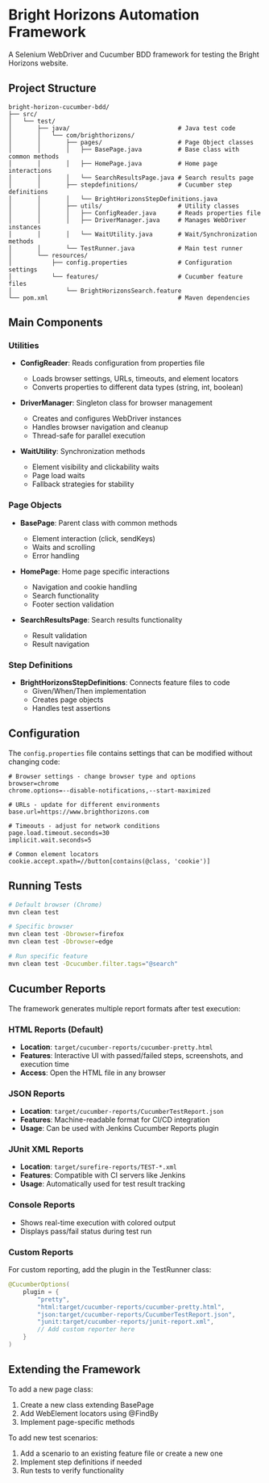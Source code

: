 # Bright Horizons Automation Framework

A Selenium WebDriver and Cucumber BDD framework for testing the Bright Horizons website.

## Project Structure

```
bright-horizon-cucumber-bdd/
├── src/
│   └── test/
│       ├── java/                              # Java test code
│       │   └── com/brighthorizons/
│       │       ├── pages/                     # Page Object classes
│       │       │   ├── BasePage.java          # Base class with common methods
│       │       │   ├── HomePage.java          # Home page interactions
│       │       │   └── SearchResultsPage.java # Search results page
│       │       ├── stepdefinitions/           # Cucumber step definitions
│       │       │   └── BrightHorizonsStepDefinitions.java
│       │       ├── utils/                     # Utility classes
│       │       │   ├── ConfigReader.java      # Reads properties file
│       │       │   ├── DriverManager.java     # Manages WebDriver instances
│       │       │   └── WaitUtility.java       # Wait/Synchronization methods
│       │       └── TestRunner.java            # Main test runner
│       └── resources/
│           ├── config.properties              # Configuration settings
│           └── features/                      # Cucumber feature files
│               └── BrightHorizonsSearch.feature
└── pom.xml                                    # Maven dependencies
```

## Main Components

### Utilities

- **ConfigReader**: Reads configuration from properties file

  - Loads browser settings, URLs, timeouts, and element locators
  - Converts properties to different data types (string, int, boolean)

- **DriverManager**: Singleton class for browser management

  - Creates and configures WebDriver instances
  - Handles browser navigation and cleanup
  - Thread-safe for parallel execution

- **WaitUtility**: Synchronization methods
  - Element visibility and clickability waits
  - Page load waits
  - Fallback strategies for stability

### Page Objects

- **BasePage**: Parent class with common methods

  - Element interaction (click, sendKeys)
  - Waits and scrolling
  - Error handling

- **HomePage**: Home page specific interactions

  - Navigation and cookie handling
  - Search functionality
  - Footer section validation

- **SearchResultsPage**: Search results functionality
  - Result validation
  - Result navigation

### Step Definitions

- **BrightHorizonsStepDefinitions**: Connects feature files to code
  - Given/When/Then implementation
  - Creates page objects
  - Handles test assertions

## Configuration

The `config.properties` file contains settings that can be modified without changing code:

```properties
# Browser settings - change browser type and options
browser=chrome
chrome.options=--disable-notifications,--start-maximized

# URLs - update for different environments
base.url=https://www.brighthorizons.com

# Timeouts - adjust for network conditions
page.load.timeout.seconds=30
implicit.wait.seconds=5

# Common element locators
cookie.accept.xpath=//button[contains(@class, 'cookie')]
```

## Running Tests

```bash
# Default browser (Chrome)
mvn clean test

# Specific browser
mvn clean test -Dbrowser=firefox
mvn clean test -Dbrowser=edge

# Run specific feature
mvn clean test -Dcucumber.filter.tags="@search"
```

## Cucumber Reports

The framework generates multiple report formats after test execution:

### HTML Reports (Default)

- **Location**: `target/cucumber-reports/cucumber-pretty.html`
- **Features**: Interactive UI with passed/failed steps, screenshots, and execution time
- **Access**: Open the HTML file in any browser

### JSON Reports

- **Location**: `target/cucumber-reports/CucumberTestReport.json`
- **Features**: Machine-readable format for CI/CD integration
- **Usage**: Can be used with Jenkins Cucumber Reports plugin

### JUnit XML Reports

- **Location**: `target/surefire-reports/TEST-*.xml`
- **Features**: Compatible with CI servers like Jenkins
- **Usage**: Automatically used for test result tracking

### Console Reports

- Shows real-time execution with colored output
- Displays pass/fail status during test run

### Custom Reports

For custom reporting, add the plugin in the TestRunner class:

```java
@CucumberOptions(
    plugin = {
        "pretty",
        "html:target/cucumber-reports/cucumber-pretty.html",
        "json:target/cucumber-reports/CucumberTestReport.json",
        "junit:target/cucumber-reports/junit-report.xml",
        // Add custom reporter here
    }
)
```

## Extending the Framework

To add a new page class:

1. Create a new class extending BasePage
2. Add WebElement locators using @FindBy
3. Implement page-specific methods

To add new test scenarios:

1. Add a scenario to an existing feature file or create a new one
2. Implement step definitions if needed
3. Run tests to verify functionality
